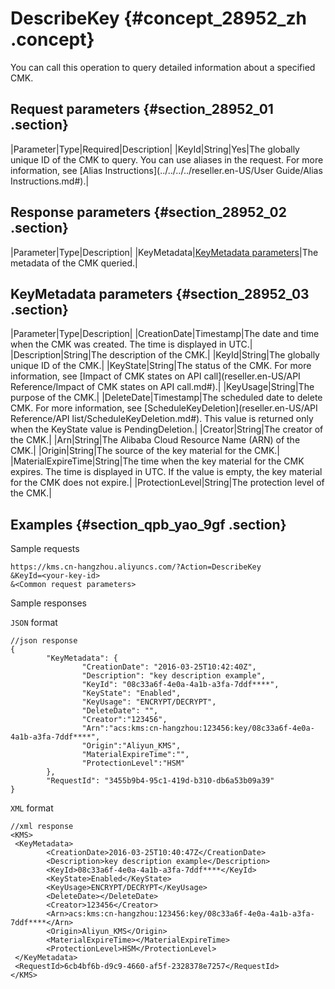 # DescribeKey {#concept_28952_zh .concept}

You can call this operation to query detailed information about a specified CMK.

## Request parameters {#section_28952_01 .section}

|Parameter|Type|Required|Description|
|KeyId|String|Yes|The globally unique ID of the CMK to query. You can use aliases in the request. For more information, see [Alias Instructions](../../../../reseller.en-US/User Guide/Alias Instructions.md#).|

## Response parameters {#section_28952_02 .section}

|Parameter|Type|Description|
|KeyMetadata|[KeyMetadata parameters](#section_28952_03)|The metadata of the CMK queried.|

## KeyMetadata parameters {#section_28952_03 .section}

|Parameter|Type|Description|
|CreationDate|Timestamp|The date and time when the CMK was created. The time is displayed in UTC.|
|Description|String|The description of the CMK.|
|KeyId|String|The globally unique ID of the CMK.|
|KeyState|String|The status of the CMK. For more information, see [Impact of CMK states on API call](reseller.en-US/API Reference/Impact of CMK states on API call.md#).|
|KeyUsage|String|The purpose of the CMK.|
|DeleteDate|Timestamp|The scheduled date to delete CMK. For more information, see [ScheduleKeyDeletion](reseller.en-US/API Reference/API list/ScheduleKeyDeletion.md#). This value is returned only when the KeyState value is PendingDeletion.|
|Creator|String|The creator of the CMK.|
|Arn|String|The Alibaba Cloud Resource Name \(ARN\) of the CMK.|
|Origin|String|The source of the key material for the CMK.|
|MaterialExpireTime|String|The time when the key material for the CMK expires. The time is displayed in UTC. If the value is empty, the key material for the CMK does not expire.|
|ProtectionLevel|String|The protection level of the CMK.|

## Examples {#section_qpb_yao_9gf .section}

Sample requests

``` {#codeblock_cua_lpn_ph6}
https://kms.cn-hangzhou.aliyuncs.com/?Action=DescribeKey
&KeyId=<your-key-id>
&<Common request parameters>
```

Sample responses

`JSON` format

``` {#codeblock_evq_bp7_mrg}
//json response
{
        "KeyMetadata": {
                "CreationDate": "2016-03-25T10:42:40Z",
                "Description": "key description example",
                "KeyId": "08c33a6f-4e0a-4a1b-a3fa-7ddf****",
                "KeyState": "Enabled",
                "KeyUsage": "ENCRYPT/DECRYPT",
                "DeleteDate": "",
                "Creator":"123456",
                "Arn":"acs:kms:cn-hangzhou:123456:key/08c33a6f-4e0a-4a1b-a3fa-7ddf****",
                "Origin":"Aliyun_KMS",
                "MaterialExpireTime":"",
                "ProtectionLevel":"HSM"
        },
        "RequestId": "3455b9b4-95c1-419d-b310-db6a53b09a39"
}
```

`XML` format

``` {#codeblock_zim_dmw_wid}
//xml response
<KMS>
 <KeyMetadata>
        <CreationDate>2016-03-25T10:40:47Z</CreationDate>
        <Description>key description example</Description>
        <KeyId>08c33a6f-4e0a-4a1b-a3fa-7ddf****</KeyId>
        <KeyState>Enabled</KeyState>
        <KeyUsage>ENCRYPT/DECRYPT</KeyUsage>
        <DeleteDate></DeleteDate>
        <Creator>123456</Creator>
        <Arn>acs:kms:cn-hangzhou:123456:key/08c33a6f-4e0a-4a1b-a3fa-7ddf****</Arn>
        <Origin>Aliyun_KMS</Origin>
        <MaterialExpireTime></MaterialExpireTime>
        <ProtectionLevel>HSM</ProtectionLevel>
 </KeyMetadata>
 <RequestId>6cb4bf6b-d9c9-4660-af5f-2328378e7257</RequestId>
</KMS>
```


